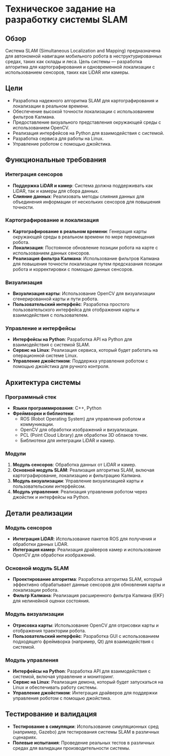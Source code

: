 # Техническое задание на разработку системы SLAM

## Обзор

Система SLAM (Simultaneous Localization and Mapping) предназначена для автономной навигации мобильного робота в неструктурированных средах, таких как склады и леса. Цель системы — разработка алгоритма для картографирования и одновременной локализации с использованием сенсоров, таких как LiDAR или камеры.

## Цели

- Разработка надежного алгоритма SLAM для картографирования и локализации в реальном времени.
- Обеспечение высокой точности локализации с использованием фильтров Калмана.
- Предоставление визуального представления окружающей среды с использованием OpenCV.
- Реализация интерфейсов на Python для взаимодействия с системой.
- Разработка сервиса для работы на Linux.
- Управление роботом с помощью джойстика.

## Функциональные требования

### Интеграция сенсоров

- **Поддержка LiDAR и камер**: Система должна поддерживать как LiDAR, так и камеры для сбора данных.
- **Слияние данных**: Реализовать методы слияния данных для объединения информации от нескольких сенсоров для повышения точности.

### Картографирование и локализация

- **Картографирование в реальном времени**: Генерация карты окружающей среды в реальном времени по мере перемещения робота.
- **Локализация**: Постоянное обновление позиции робота на карте с использованием данных сенсоров.
- **Реализация фильтра Калмана**: Использование фильтров Калмана для повышения точности локализации путем предсказания позиции робота и корректировки с помощью данных сенсоров.

### Визуализация

- **Визуализация карты**: Использование OpenCV для визуализации сгенерированной карты и пути робота.
- **Пользовательский интерфейс**: Разработка простого пользовательского интерфейса для отображения карты и взаимодействия с пользователем.

### Управление и интерфейсы

- **Интерфейсы на Python**: Разработка API на Python для взаимодействия с системой SLAM.
- **Сервис на Linux**: Реализация сервиса, который будет работать на операционной системе Linux.
- **Управление джойстиком**: Поддержка управления роботом с помощью джойстика для ручного контроля.

## Архитектура системы

### Программный стек

- **Языки программирования**: C++, Python
- **Фреймворки и библиотеки**:
  - ROS (Robot Operating System) для управления роботом и коммуникации.
  - OpenCV для обработки изображений и визуализации.
  - PCL (Point Cloud Library) для обработки 3D облаков точек.
  - Библиотеки для интеграции LiDAR и камер.

### Модули

1. **Модуль сенсоров**: Обработка данных от LiDAR и камер.
2. **Основной модуль SLAM**: Реализация алгоритма SLAM, включая картографирование, локализацию и фильтрацию Калмана.
3. **Модуль визуализации**: Управление визуализацией карты и пользовательским интерфейсом.
4. **Модуль управления**: Реализация управления роботом через джойстик и интерфейсы на Python.

## Детали реализации

### Модуль сенсоров

- **Интеграция LiDAR**: Использование пакетов ROS для получения и обработки данных LiDAR.
- **Интеграция камер**: Реализация драйверов камер и использование OpenCV для обработки изображений.

### Основной модуль SLAM

- **Проектирование алгоритма**: Разработка алгоритма SLAM, который эффективно обрабатывает данные сенсоров для обновления карты и локализации робота.
- **Фильтр Калмана**: Реализация расширенного фильтра Калмана (EKF) для нелинейной оценки состояния.

### Модуль визуализации

- **Отрисовка карты**: Использование OpenCV для отрисовки карты и отображения траектории робота.
- **Пользовательский интерфейс**: Разработка GUI с использованием подходящего фреймворка (например, Qt) для взаимодействия с системой.

### Модуль управления

- **Интерфейсы на Python**: Разработка API для взаимодействия с системой, включая управление и мониторинг.
- **Сервис на Linux**: Реализация демона, который будет запускаться на Linux и обеспечивать работу системы.
- **Управление джойстиком**: Интеграция драйверов для поддержки управления роботом с помощью джойстика.

## Тестирование и валидация

- **Тестирование в симуляции**: Использование симуляционных сред (например, Gazebo) для тестирования системы SLAM в различных сценариях.
- **Полевые испытания**: Проведение реальных тестов в различных средах для валидации производительности системы.

